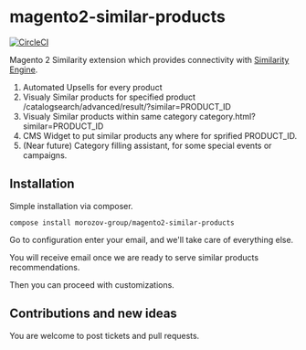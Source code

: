 # magento2-similar-products
[![CircleCI](https://circleci.com/gh/morozov-group/magento2-similar-products/tree/master.svg?style=svg&circle-token=ca2a3f01cf12a4cbf80fea0d34c7a9897fb39963)](https://circleci.com/gh/morozov-group/magento2-similar-products/tree/master)

Magento 2 Similarity extension which provides connectivity with [Similarity Engine](https://morozov.group/en/similarity).

1. Automated Upsells for every product
2. Visualy Similar products for specified product /catalogsearch/advanced/result/?similar=PRODUCT_ID
3. Visualy Similar products within same category category.html?similar=PRODUCT_ID
4. CMS Widget to put similar products any where for sprified PRODUCT_ID.
5. (Near future) Category filling assistant, for some special events or campaigns.

## Installation
Simple installation via composer.
```
compose install morozov-group/magento2-similar-products
```
Go to configuration enter your email, and we'll take care of everything else.

You will receive email once we are ready to serve similar products recommendations.

Then you can proceed with customizations.

## Contributions and new ideas 
You are welcome to post tickets and pull requests.
